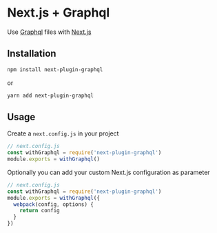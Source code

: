 # Next.js + Graphql

Use [Graphql](http://graphql.org/) files with [Next.js](https://github.com/zeit/next.js)

## Installation

```sh
npm install next-plugin-graphql
```

or

```sh
yarn add next-plugin-graphql
```

## Usage

Create a `next.config.js` in your project

```js
// next.config.js
const withGraphql = require('next-plugin-graphql')
module.exports = withGraphql()
```

Optionally you can add your custom Next.js configuration as parameter

```js
// next.config.js
const withGraphql = require('next-plugin-graphql')
module.exports = withGraphql({
  webpack(config, options) {
    return config
  }
})
```
